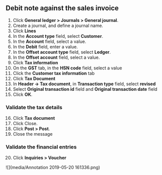 ## Debit note against the sales invoice

1. Click **General ledger > Journals > General journal**.
2. Create a journal, and define a journal name.
3. Click **Lines**
4. In the **Account type** field, select **Customer**.
5. In the **Account** field, select a value.
6. In the **Debit** field, enter a value.
7. In the **Offset account type** field, select **Ledger**.
8. In the **Offset account** field, select a value.
9. Click **Tax information**
10. On the **GST** tab, in the **HSN code** field, select a value
11. Click the **Customer tax information** tab
12. Click **Tax Document**
13. In **Header -> Tax document**, in **Transaction type** field, select **revised**
14. Select **Original transaction id** field and **Original transaction date** field
15. Click **OK**.

### Validate the tax details

16. Click **Tax document**
17. Click Close.
18. Click **Post > Post**.
19. Close the message

### Validate the financial entries

20. Click **Inquiries > Voucher**

![](media/Annotation 2019-05-20 161336.png)



